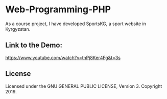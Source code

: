 # Web-Programming-PHP
As a course project, I have developed SportsKG, a sport website in Kyrgyzstan.

## Link to the Demo:
https://www.youtube.com/watch?v=tnPj8Ker4Fg&t=3s

## License
Licensed under the GNU GENERAL PUBLIC LICENSE, Version 3. Copyright 2019.
